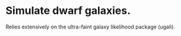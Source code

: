 # Simulate dwarf galaxies.

Relies extensively on the ultra-faint galaxy likelihood package (ugali).